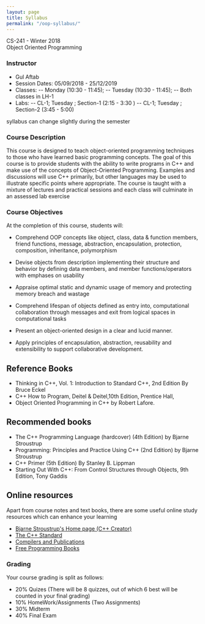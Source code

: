 ```yaml
---
layout: page
title: Syllabus
permalink: "/oop-syllabus/"
---
```


<p class="message">
  CS-241 - Winter 2018<br>
    Object Oriented Programming<br>

</p>

### Instructor

- Gul Aftab
- Session Dates: 05/09/2018 - 25/12/2019
- Classes:
    -- Monday (10:30 - 11:45);
    -- Tuesday (10:30 - 11:45);
    -- Both classes in LH-1
- Labs:
  -- CL-1; Tuesday ;  Section-1 (2:15 - 3:30 )
  -- CL-1; Tuesday ;  Section-2 (3:45 - 5:00)



<p class="message">
	 syllabus can change slightly during the semester
</p>


### Course Description

This course is designed to teach object-oriented programming techniques to those who have
learned basic programming concepts. The goal of this course is to provide students with the ability
to write programs in C++ and make use of the concepts of Object-Oriented Programming.
Examples and discussions will use C++ primarily, but other languages may be used to illustrate
specific points where appropriate. The course is taught with a mixture of lectures and practical
sessions and each class will culminate in an assessed lab exercise


### Course Objectives

At the completion of this course, students will:


-  Comprehend OOP concepts like object, class, data & function
members, friend functions, message, abstraction, encapsulation,
protection, composition, inheritance, polymorphism

-  Devise objects from description implementing their structure and
behavior by defining data members, and member functions/operators
with emphases on usability
-  Appraise optimal static and dynamic usage of memory and protecting
memory breach and wastage
-  Comprehend lifespan of objects defined as entry into, computational
collaboration through messages and exit from logical spaces in
computational tasks
- Present an object-oriented design in a clear and lucid manner.
- Apply principles of encapsulation, abstraction, reusability and
extensibility to support collaborative development.

## Reference Books
- Thinking in C++, Vol. 1: Introduction to Standard C++, 2nd Edition By Bruce Eckel
-  C++ How to Program, Deitel & Deitel,10th Edition, Prentice Hall,
- Object Oriented Programming in C++ by Robert Lafore.

## Recommended books
- The C++ Programming Language (hardcover) (4th  Edition) by Bjarne Stroustrup
- Programming: Principles and Practice Using C++ (2nd Edition) by Bjarne Stroustrup
- C++ Primer (5th Edition) By Stanley B. Lippman
- Starting Out With C++: From Control Structures through Objects, 9th Edition, Tony Gaddis


## Online resources
Apart from course notes and text books, there are some useful online study resources which can enhance your learning
- [Bjarne Stroustrup's Home page (C++ Creator)](http://www.stroustrup.com/)
- [The C++ Standard](https://isocpp.org/)
- [Compilers and Publications](https://isocpp.org/get-started)
- [Free Programming Books](https://github.com/EbookFoundation/free-programming-books/blob/master/free-programming-books.md)

### Grading
Your course grading is split as follows:
- 20% Quizes (There will be 8 quizzes, out of which 6 best will be counted in your final grading)
- 10% HomeWork/Assignments (Two Assignments)
- 30% Midterm
- 40% Final Exam
